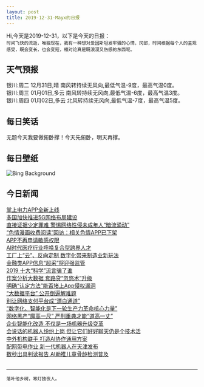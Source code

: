 ```yaml
---
layout: post
title: 2019-12-31-Mayx的日报
---
```


Hi,今天是2019-12-31，以下是今天的日报：<br><small>
时间飞快的流逝，唯独现在，我有一种想对爱因斯坦发牢骚的心情，冈部，时间根据每个人的主观感受，既会变长，也会变短，相对论真是既浪漫又伤感的东西呢。</small><!--more-->
## 天气预报
银川:周二 12月31日,晴 南风转持续无风向,最低气温-9度，最高气温0度。<br>银川:周三 01月01日,多云 南风转持续无风向,最低气温-6度，最高气温3度。<br>银川:周四 01月02日,多云 北风转持续无风向,最低气温-7度，最高气温5度。
## 每日笑话
无题今天我要做俯卧撑！今天先俯卧，明天再撑。
## 每日壁纸
![Bing Background](https://cn.bing.com/th?id=OHR.SkyIslands_EN-US4150149691_1920x1080.jpg&rf=LaDigue_1920x1080.jpg&pid=hp "Saguaro cacti in the Sonoran Desert near Tucson, Arizona (© Jack Dykinga/Minden Pictures)")
## 今日新闻

[掌上电力APP全新上线](http://it.people.com.cn/n1/2019/1231/c1009-31529531.html)   
[多国加快推进5G网络布局建设](http://it.people.com.cn/n1/2019/1231/c1009-31529458.html)   
[直接证据少定罪难 警惕网络性侵未成年人“暗流涌动”](http://it.people.com.cn/n1/2019/1231/c1009-31529535.html)   
[“色情漫画收费阅读”回访：相关色情APP已下架](http://it.people.com.cn/n1/2019/1231/c1009-31529558.html)   
[APP不再申请敏感权限](http://it.people.com.cn/n1/2019/1231/c1009-31529562.html)   
[AI时代医疗行业呼唤复合型跨界人才](http://it.people.com.cn/n1/2019/1231/c1009-31529592.html)   
[工厂上“云”、反向定制 数字化带来制造业新玩法](http://it.people.com.cn/n1/2019/1231/c1009-31529568.html)   
[金融类APP信息“超采”将迎强监管](http://it.people.com.cn/n1/2019/1231/c1009-31529603.html)   
[2019 十大“科学”流言骗了谁](http://it.people.com.cn/n1/2019/1231/c1009-31529607.html)   
[作案分析大数据 套路贷“忽悠术”升级](http://it.people.com.cn/n1/2019/1231/c1009-31529613.html)   
[明确“认定方法”能否堵上App侵权漏洞](http://it.people.com.cn/n1/2019/1231/c1009-31529493.html)   
[“大数据平台” 公开倒逼解难题](http://it.people.com.cn/n1/2019/1231/c1009-31529473.html)   
[别让网络支付平台成“漂白通道”](http://it.people.com.cn/n1/2019/1231/c1009-31529461.html)   
[“数字化、智能化是下一轮生产力革命核心力量”](http://it.people.com.cn/n1/2019/1231/c1009-31529448.html)   
[网络黑产“魔高一尺” 严刑重典才能“道高一丈”](http://it.people.com.cn/n1/2019/1231/c1009-31529446.html)   
[企业智能化改造 不仅是一场机器升级变革](http://it.people.com.cn/n1/2019/1231/c1009-31529443.html)   
[会说话的机器人纷纷上岗 但让它们好好聊天仍是个技术活](http://it.people.com.cn/n1/2019/1231/c1009-31529439.html)   
[中外机构联手 打造AI协作通用方案](http://it.people.com.cn/n1/2019/1231/c1009-31529435.html)   
[配网带电作业 新一代机器人在天津发布](http://it.people.com.cn/n1/2019/1231/c1009-31529406.html)   
[数秒出具判读报告 AI助推儿童骨龄检测普及](http://it.people.com.cn/n1/2019/1231/c1009-31529432.html)   
<br />

***

<small>落叶他乡树，寒灯独夜人。</small>
